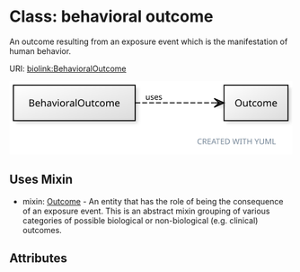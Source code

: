 
# Class: behavioral outcome


An outcome resulting from an exposure event which is the manifestation of human behavior.

URI: [biolink:BehavioralOutcome](https://w3id.org/biolink/vocab/BehavioralOutcome)


[![img](images/BehavioralOutcome.svg)](images/BehavioralOutcome.svg)

## Uses Mixin

 *  mixin: [Outcome](Outcome.md) - An entity that has the role of being the consequence of an exposure event. This is an abstract mixin grouping of various categories of possible biological or non-biological (e.g. clinical) outcomes.

## Attributes

